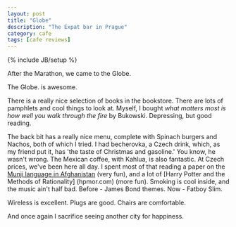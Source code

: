 ```yaml
---
layout: post
title: "Globe"
description: "The Expat bar in Prague"
category: cafe
tags: [cafe reviews]
---
```

{% include JB/setup %}

After the Marathon, we came to the Globe. 

The Globe. is awesome. 

There is a really nice selection of books in the bookstore. There are
lots of pamphlets and cool things to look at. Myself, I bought _what
matters most is how well you walk through the fire_ by Bukowski.
Depressing, but good reading.

The back bit has a really nice menu, complete with Spinach burgers and
Nachos, both of which I tried. I had becherovka, a Czech drink, which,
as my friend put it, has 'the taste of Christmas and gasoline.' You
know, he wasn't wrong. The Mexican coffee, with Kahlua, is also
fantastic. At Czech prices, we've been here all day. I spent most of
that reading a paper on the [Munji language in Afghanistan](http://scholarspace.manoa.hawaii.edu/bitstream/handle/10125/4506/beyer_beck.pdf?sequence=1) (very fun), and a lot of
[Harry Potter and the Methods of Rationality] (hpmor.com) (more fun). Smoking is cool inside, and
the music ain't half bad. Before - James Bond themes. Now - Fatboy Slim.

Wireless is excellent. 
Plugs are good. 
Chairs are comfortable.

And once again I sacrifice seeing another city for happiness. 
